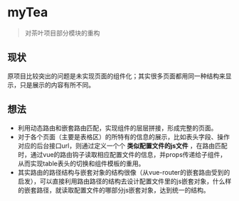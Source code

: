 # myTea

> 对茶叶项目部分模块的重构
## 现状
原项目比较突出的问题是未实现页面的组件化；其实很多页面都用同一种结构来显示，只是展示的内容有所不同。
## 想法
* 利用动态路由和嵌套路由匹配，实现组件的层层拼接，形成完整的页面。
* 对于各个页面（主要是表格区）的所特有的信息的展示，比如表头字段、操作对应的后台接口url，则通过定义一个个 __类似配置文件的js文件__ ，在路由匹配时，通过vue的路由钩子读取相应配置文件的信息，并props传递给子组件，从而实现table表头的切换和组件模板的重用。
* 其实路由的路径结构与嵌套对象的结构很像（从vue-router的嵌套路由受到的启发），可以直接利用路由路径的结构去设计配置文件里的js嵌套对象，什么样的嵌套路径，就读取配置文件的哪部分js嵌套对象，达到统一的结构。
